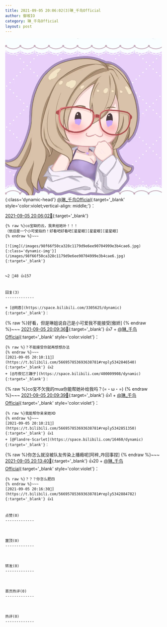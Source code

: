 ```yaml
---
title: 2021-09-05 20:06:02(3)琳_千鸟Official
author: 御坂IO
category: 琳_千鸟Official
layout: post
---
```


![img](/images/c0a88f85ebd0d056f37b114e0748e69556c8b488.jpg){:class='dynamic-head'}
[@琳_千鸟Official](https://space.bilibili.com/1620923329/dynamic){:target='_blank' style='color:violet;vertical-align: middle;'}：

[2021-09-05 20:06:02🔗](https://t.bilibili.com/566957853693638781){:target='_blank'}

~~~
{% raw %}co宝缺的云，我来给她补！！！
（依旧是一个小可爱拍的！好看吧好看吧[星星眼][星星眼][星星眼]
{% endraw %}~~~

[![img](/images/98f66f50ca328c1179d9e6ee90704999e3b4cae6.jpg){:class='dynamic-img'}](/images/98f66f50ca328c1179d9e6ee90704999e3b4cae6.jpg){:target='_blank'}


↪️2 💬48 👍157


回复(3)
-------------

+ [@罔悫](https://space.bilibili.com/3305625/dynamic){:target='_blank'}：
~~~
{% raw %}好看，但是琳姐说自己是小可爱我不能接受[傲娇]
{% endraw %}~~~
[2021-09-05 20:09:36🔗](https://t.bilibili.com/566957853693638781#reply5342845286){:target='_blank'} 👍7
    + [@琳_千鸟Official](https://space.bilibili.com/1620923329/dynamic){:target='_blank' style='color:violet'}：
~~~
{% raw %}？不能接受你就再想想办法
{% endraw %}~~~
[2021-09-05 20:10:11🔗](https://t.bilibili.com/566957853693638781#reply5342846540){:target='_blank'} 👍2
+ [@月夜忆三蹦子](https://space.bilibili.com/400009908/dynamic){:target='_blank'}：
~~~
{% raw %}co宝不欠我的mua你能帮她补给我吗？(=・ω・=)
{% endraw %}~~~
[2021-09-05 20:09:39🔗](https://t.bilibili.com/566957853693638781#reply5342845407){:target='_blank'} 👍1
    + [@琳_千鸟Official](https://space.bilibili.com/1620923329/dynamic){:target='_blank' style='color:violet'}：
~~~
{% raw %}我能帮你亲亲她XD
{% endraw %}~~~
[2021-09-05 20:10:21🔗](https://t.bilibili.com/566957853693638781#reply5342851350){:target='_blank'} 👍1
+ [@Flandre·Scarlet](https://space.bilibili.com/16460/dynamic){:target='_blank'}：
~~~
{% raw %}你怎么就没被队友传染上播瘾呢[阿梓_咋回事捏]
{% endraw %}~~~
[2021-09-05 20:13:40🔗](https://t.bilibili.com/566957853693638781#reply5342863986){:target='_blank'} 👍20
    + [@琳_千鸟Official](https://space.bilibili.com/1620923329/dynamic){:target='_blank' style='color:violet'}：
~~~
{% raw %}？？？你怎么肥四
{% endraw %}~~~
[2021-09-05 20:16:30🔗](https://t.bilibili.com/566957853693638781#reply5342884782){:target='_blank'} 👍1


点赞(0)
-------------



置顶(0)
-------------



转发(0)
-------------



首页热评(0)
-------------



热评(0)
-------------



